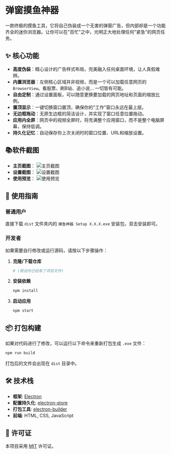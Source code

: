 # 弹窗摸鱼神器

一款终极的摸鱼工具，它将自己伪装成一个无害的弹窗广告，但内部却是一个功能齐全的迷你浏览器。让你可以在"百忙"之中，光明正大地处理任何"紧急"的网页任务。

## ✨ 核心功能

- **高度伪装**：精心设计的广告样式布局，完美融入任何桌面环境，让人真假难辨。
- **内置浏览器**：左侧核心区域并非视频，而是一个可以加载任意网页的 `BrowserView`。看股票、刷B站、追小说... 一切皆有可能。
- **自由定制**：通过设置面板，可以随意更换要加载的网页地址和页面的缩放比例。
- **置顶显示**：一键切换窗口置顶，确保你的"工作"窗口永远在最上层。
- **无边框拖动**：无原生边框的简洁设计，并实现了窗口任意位置拖动。
- **应用内全屏**：网页中的视频全屏时，将充满整个应用窗口，而不是整个电脑屏幕，保持低调。
- **持久化记忆**：自动保存你上次关闭时的窗口位置、URL和缩放设置。
  
## 📚软件截图
- **主页截图**：
![主页截图](https://github.com/user-attachments/assets/e17be9c2-8892-4e67-8794-633f7e989930)
- **设置截图**：
![设置截图](https://github.com/user-attachments/assets/ab67f5fe-b84c-4ef7-92e9-3bd736824a0f)
- **使用预览**：
![使用预览](https://github.com/user-attachments/assets/de1fe616-2e32-447e-a8f9-c1ee3d601231)


## 🚀 使用指南

### 普通用户

直接下载 `dist` 文件夹内的 `摸鱼神器 Setup X.X.X.exe` 安装包，双击安装即可。

### 开发者

如果需要自行修改或运行源码，请按以下步骤操作：

1.  **克隆/下载仓库**
    ```bash
    # (假设你已经有了项目文件)
    ```

2.  **安装依赖**
    ```bash
    npm install
    ```

3.  **启动应用**
    ```bash
    npm start
    ```

## 📦 打包构建

如果对代码进行了修改，可以运行以下命令来重新打包生成 `.exe` 文件：

```bash
npm run build
```

打包后的文件会出现在 `dist` 目录中。

## 🛠️ 技术栈

- **框架**: [Electron](https://www.electronjs.org/)
- **配置持久化**: [electron-store](https://github.com/sindresorhus/electron-store)
- **打包工具**: [electron-builder](https://www.electron.build/)
- **前端**: HTML, CSS, JavaScript

## 📄 许可证

本项目采用 [MIT](https://opensource.org/licenses/MIT) 许可证。 
